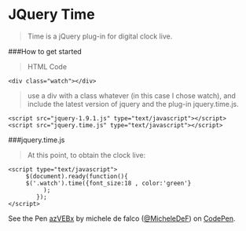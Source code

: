 # JQuery Time


>Time is a jQuery plug-in for  digital clock live.

###How to get started

>HTML Code

    <div class="watch"></div>



>use a div with a class whatever (in this case I chose watch), and include the latest version of jquery and the plug-in jquery.time.js.

    <script src="jquery-1.9.1.js" type="text/javascript"></script>     
    <script src="jquery.time.js" type="text/javascript"></script>
     
###jquery.time.js     
>At this point, to obtain the clock live:

    <script type="text/javascript">
         $(document).ready(function(){
         $('.watch').time({font_size:18 , color:'green'}
              );
            });
    </script>
    

<p data-height="268" data-theme-id="0" data-slug-hash="azVEBx" data-default-tab="result" data-user="MicheleDeF" class='codepen'>See the Pen <a href='http://codepen.io/MicheleDeF/pen/azVEBx/'>azVEBx</a> by michele de falco (<a href='http://codepen.io/MicheleDeF'>@MicheleDeF</a>) on <a href='http://codepen.io'>CodePen</a>.</p>

